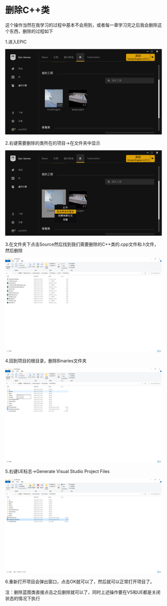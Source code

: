 # **删除C++类**

这个操作当然在我学习的过程中基本不会用到，或者每一章学习完之后我会删除这个东西，删除的过程如下

1.进入EPIC

![1658308649164](image/删除C++类/1658308649164.png)

2.右键需要删除的类所在的项目->在文件夹中显示

![1658308702544](image/删除C++类/1658308702544.png)

3.在文件夹下点击Source然后找到我们需要删除的C++类的.cpp文件和.h文件，然后删除

![1658308828995](image/删除C++类/1658308828995.png)

4.回到项目的根目录，删除Binaries文件夹

![1658308859453](image/删除C++类/1658308859453.png)

5.右键UE标志->Generate Visual Studio Project Files

![1658308940124](image/删除C++类/1658308940124.png)

6.重新打开项目会弹出窗口，点击OK就可以了，然后就可以正常打开项目了。

注：删除蓝图类直接点击之后删除就可以了，同时上述操作要在VS和UE都是关闭状态的情况下执行
